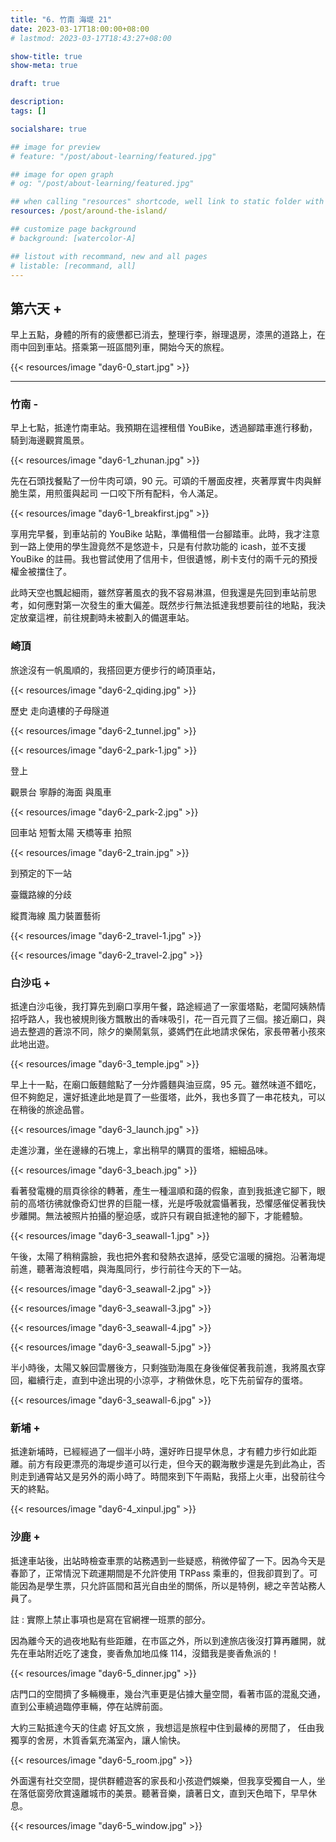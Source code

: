 ```yaml
---
title: "6. 竹南 海堤 21"
date: 2023-03-17T18:00:00+08:00
# lastmod: 2023-03-17T18:43:27+08:00

show-title: true
show-meta: true

draft: true

description:
tags: []

socialshare: true

## image for preview
# feature: "/post/about-learning/featured.jpg"

## image for open graph
# og: "/post/about-learning/featured.jpg"

## when calling "resources" shortcode, well link to static folder with this path 
resources: /post/around-the-island/

## customize page background
# background: [watercolor-A] 

## listout with recommand, new and all pages
# listable: [recommand, all]
---
```


<!-- &nbsp; -->

<!-- [text]({ ref "relpath" })。 -->

## 第六天 +

早上五點，身體的所有的疲憊都已消去，整理行李，辦理退房，漆黑的道路上，在雨中回到車站。搭乘第一班區間列車，開始今天的旅程。

<!--more-->

{{< resources/image "day6-0_start.jpg"  >}}

---
### 竹南 -

早上七點，抵達竹南車站。我預期在這裡租借 YouBike，透過腳踏車進行移動，騎到海邊觀賞風景。

<!-- 此時託運中心尚未營業，我先將物品放置於置物櫃中， 留一千再包包 -->

{{< resources/image "day6-1_zhunan.jpg"  >}}

<!-- 上鎖 忘了水壺 買飲料 冷泡茶 -->

先在石頭找餐點了一份牛肉可頌，90 元。可頌的千層面皮裡，夾著厚實牛肉與鮮脆生菜，用煎蛋與起司 
一口咬下所有配料，令人滿足。

{{< resources/image "day6-1_breakfirst.jpg"  >}}

享用完早餐，到車站前的 YouBike 站點，準備租借一台腳踏車。此時，我才注意到一路上使用的學生證竟然不是悠遊卡，只是有付款功能的 icash，並不支援 YouBike 的註冊。我也嘗試使用了信用卡，但很遺憾，刷卡支付的兩千元的預授權金被擋住了。

此時天空也飄起細雨，雖然穿著風衣的我不容易淋濕，但我還是先回到車站前思考，如何應對第一次發生的重大偏差。既然步行無法抵達我想要前往的地點，我決定放棄這裡，前往規劃時未被劃入的備選車站。

### 崎頂 

旅途沒有一帆風順的，我搭回更方便步行的崎頂車站，

{{< resources/image "day6-2_qiding.jpg"  >}}

歷史
走向遺樓的子母隧道

{{< resources/image "day6-2_tunnel.jpg"  >}}

{{< resources/image "day6-2_park-1.jpg"  >}}

登上

觀景台 寧靜的海面 與風車

{{< resources/image "day6-2_park-2.jpg"  >}}

回車站 短暫太陽 天橋等車 拍照

{{< resources/image "day6-2_train.jpg"  >}}

到預定的下一站

臺鐵路線的分歧 

縱貫海線 風力裝置藝術

{{< resources/image "day6-2_travel-1.jpg"  >}}

{{< resources/image "day6-2_travel-2.jpg"  >}}

### 白沙屯 +

抵達白沙屯後，我打算先到廟口享用午餐，路途經過了一家蛋塔點，老闆阿姨熱情招呼路人，我也被規則後方飄散出的香味吸引，花一百元買了三個。接近廟口，與過去整週的蒼涼不同，除夕的樂鬧氣氛，婆媽們在此地請求保佑，家長帶著小孩來此地出遊。

{{< resources/image "day6-3_temple.jpg"  >}}

早上十一點，在廟口飯麵館點了一分炸醬麵與油豆腐，95 元。雖然味道不錯吃，但不夠飽足，還好抵達此地是買了一些蛋塔，此外，我也多買了一串花枝丸，可以在稍後的旅途品嘗。

{{< resources/image "day6-3_launch.jpg"  >}}

走進沙灘，坐在邊緣的石塊上，拿出稍早的購買的蛋塔，細細品味。

{{< resources/image "day6-3_beach.jpg"  >}}

看著發電機的扇頁徐徐的轉著，產生一種溫順和藹的假象，直到我抵達它腳下，眼前的高塔彷彿就像奇幻世界的巨龍一樣，光是呼吸就震懾著我，恐懼感催促著我快步離開。無法被照片拍攝的壓迫感，或許只有親自抵達牠的腳下，才能體驗。

{{< resources/image "day6-3_seawall-1.jpg"  >}}

午後，太陽了稍稍露臉，我也把外套和發熱衣退掉，感受它溫暖的擁抱。沿著海堤前進，聽著海浪輕唱，與海風同行，步行前往今天的下一站。

{{< resources/image "day6-3_seawall-2.jpg"  >}}

{{< resources/image "day6-3_seawall-3.jpg"  >}}

{{< resources/image "day6-3_seawall-4.jpg"  >}}

{{< resources/image "day6-3_seawall-5.jpg"  >}}

半小時後，太陽又躲回雲層後方，只剩強勁海風在身後催促著我前進，我將風衣穿回，繼續行走，直到中途出現的小涼亭，才稍做休息，吃下先前留存的蛋塔。

{{< resources/image "day6-3_seawall-6.jpg"  >}}

### 新埔 +

抵達新埔時，已經經過了一個半小時，還好昨日提早休息，才有體力步行如此距離。前方有段更漂亮的海堤步道可以行走，但今天的觀海散步還是先到此為止，否則走到通霄站又是另外的兩小時了。時間來到下午兩點，我搭上火車，出發前往今天的終點。

{{< resources/image "day6-4_xinpul.jpg"  >}}

### 沙鹿 +

抵達車站後，出站時檢查車票的站務遇到一些疑惑，稍微停留了一下。因為今天是春節了，正常情況下疏運期間是不允許使用 TRPass 乘車的，但我卻買到了。可能因為是學生票，只允許區間和莒光自由坐的關係，所以是特例，總之辛苦站務人員了。

註 : 實際上禁止事項也是寫在官網裡一班票的部分。

因為離今天的過夜地點有些距離，在市區之外，所以到達旅店後沒打算再離開，就先在車站附近吃了速食，麥香魚加地瓜條 114，沒錯我是麥香魚派的！

{{< resources/image "day6-5_dinner.jpg"  >}}

店門口的空間擠了多輛機車，幾台汽車更是佔據大量空間，看著市區的混亂交通，直到公車繞過臨停車輛，停在站牌前面。

大約三點抵達今天的住處 好瓦文旅 ，我想這是旅程中住到最棒的房間了， 任由我獨享的舍房，木質香氣充滿室內，讓人愉快。

{{< resources/image "day6-5_room.jpg"  >}}

外面還有社交空間，提供群體遊客的家長和小孩遊們娛樂，但我享受獨自一人，坐在落低窗旁欣賞遠離城市的美景。聽著音樂，讀著日文，直到天色暗下，早早休息。

{{< resources/image "day6-5_window.jpg"  >}}

